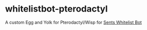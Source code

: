 # whitelistbot-pterodactyl
A custom Egg and Yolk for Pterodactyl/Wisp for [Sents Whitelist Bot](https://github.com/SentsSquadBots/sentswhitelistbot)
